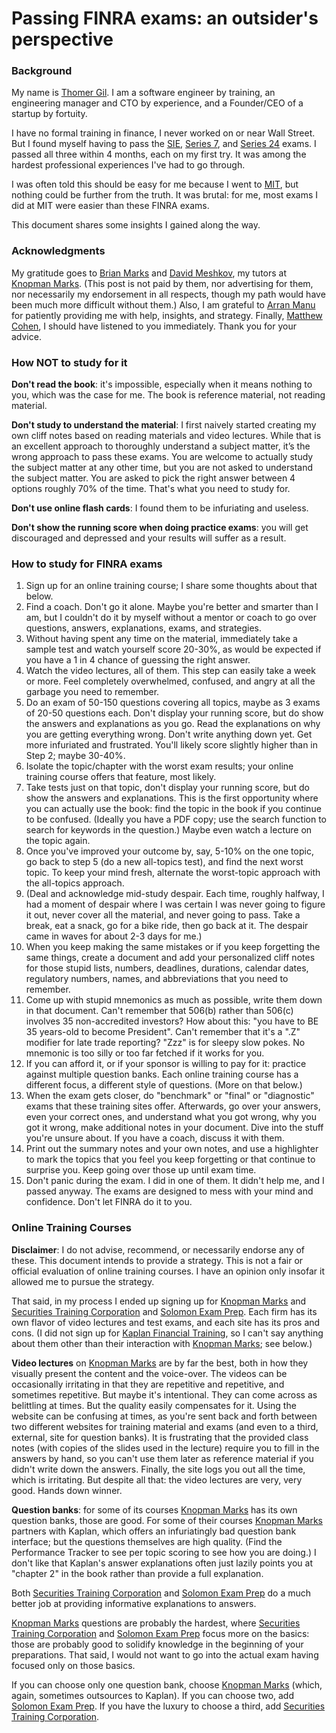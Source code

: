 # Passing FINRA exams: an outsider's perspective

### Background

My name is [Thomer Gil](https://www.linkedin.com/in/thomer-gil/). I am a software engineer by training, an engineering manager and CTO by experience, and a Founder/CEO of a startup by fortuity.

I have no formal training in finance, I never worked on or near Wall Street. But I found myself having to pass the [SIE](https://www.finra.org/registration-exams-ce/qualification-exams/securities-industry-essentials-exam), [Series 7](https://www.finra.org/registration-exams-ce/qualification-exams/series7), and [Series 24](https://www.finra.org/registration-exams-ce/qualification-exams/series24) exams. I passed all three within 4 months, each on my first try. It was among the hardest professional experiences I've had to go through.

I was often told this should be easy for me because I went to [MIT](https://www.mit.edu/), but nothing could be further from the truth. It was brutal: for me, most exams I did at MIT were easier than these FINRA exams.

This document shares some insights I gained along the way.

### Acknowledgments

My gratitude goes to [Brian Marks](https://www.linkedin.com/in/brian-marks-9764027/) and [David Meshkov](https://www.linkedin.com/in/dmesher/), my tutors at [Knopman Marks](https://www.knopman.com/). (This post is not paid by them, nor advertising for them, nor necessarily my endorsement in all respects, though my path would have been much more difficult without them.) Also, I am grateful to [Arran Manu](https://www.linkedin.com/in/arran-manu-b4671520/) for patiently providing me with help, insights, and strategy. Finally, [Matthew Cohen](https://www.linkedin.com/in/matthew-cohen-1722774b/), I should have listened to you immediately. Thank you for your advice.

### How NOT to study for it

**Don't read the book**: it's impossible, especially when it means nothing to you, which was the case for me. The book is reference material, not reading material.

**Don't study to understand the material**: I first naively started creating my own cliff notes based on reading materials and video lectures. While that is an excellent approach to thoroughly understand a subject matter, it’s the wrong approach to pass these exams. You are welcome to actually study the subject matter at any other time, but you are not asked to understand the subject matter. You are asked to pick the right answer between 4 options roughly 70% of the time. That's what you need to study for.

**Don't use online flash cards**: I found them to be infuriating and useless.

**Don't show the running score when doing practice exams**: you will get discouraged and depressed and your results will suffer as a result.

### How to study for FINRA exams

1. Sign up for an online training course; I share some thoughts about that below.
2. Find a coach. Don't go it alone. Maybe you're better and smarter than I am, but I couldn't do it by myself without a mentor or coach to go over questions, answers, explanations, exams, and strategies.
3. Without having spent any time on the material, immediately take a sample test and watch yourself score 20-30%, as would be expected if you have a 1 in 4 chance of guessing the right answer.
4. Watch the video lectures, all of them. This step can easily take a week or more. Feel completely overwhelmed, confused, and angry at all the garbage you need to remember.
5. Do an exam of 50-150 questions covering all topics, maybe as 3 exams of 20-50 questions each. Don't display your running score, but do show the answers and explanations as you go. Read the explanations on why you are getting everything wrong. Don't write anything down yet. Get more infuriated and frustrated. You'll likely score slightly higher than in Step 2; maybe 30-40%.
6. Isolate the topic/chapter with the worst exam results; your online training course offers that feature, most likely.
7. Take tests just on that topic, don't display your running score, but do show the answers and explanations. This is the first opportunity where you can actually use the book: find the topic in the book if you continue to be confused. (Ideally you have a PDF copy; use the search function to search for keywords in the question.) Maybe even watch a lecture on the topic again.
8. Once you've improved your outcome by, say, 5-10% on the one topic, go back to step 5 (do a new all-topics test), and find the next worst topic. To keep your mind fresh, alternate the worst-topic approach with the all-topics approach.
9. (Deal and acknowledge mid-study despair. Each time, roughly halfway, I had a moment of despair where I was certain I was never going to figure it out, never cover all the material, and never going to pass. Take a break, eat a snack, go for a bike ride, then go back at it. The despair came in waves for about 2-3 days for me.)
10. When you keep making the same mistakes or if you keep forgetting the same things, create a document and add your personalized cliff notes for those stupid lists, numbers, deadlines, durations, calendar dates, regulatory numbers, names, and abbreviations that you need to remember.
11. Come up with stupid mnemonics as much as possible, write them down in that document. Can't remember that 506(b) rather than 506(c) involves 35 non-accredited investors? How about this: "you have to BE 35 years-old to become President". Can't remember that it's a ".Z" modifier for late trade reporting? "Zzz" is for sleepy slow pokes. No mnemonic is too silly or too far fetched if it works for you.
12. If you can afford it, or if your sponsor is willing to pay for it: practice against multiple question banks. Each online training course has a different focus, a different style of questions. (More on that below.)
13. When the exam gets closer, do "benchmark" or "final" or "diagnostic" exams that these training sites offer. Afterwards, go over your answers, even your correct ones, and understand what you got wrong, why you got it wrong, make additional notes in your document. Dive into the stuff you're unsure about. If you have a coach, discuss it with them.
14. Print out the summary notes and your own notes, and use a highlighter to mark the topics that you feel you keep forgetting or that continue to surprise you. Keep going over those up until exam time.
15. Don't panic during the exam. I did in one of them. It didn't help me, and I passed anyway. The exams are designed to mess with your mind and confidence. Don't let FINRA do it to you.

### Online Training Courses

**Disclaimer**: I do not advise, recommend, or necessarily endorse any of these. This document intends to provide a strategy. This is not a fair or official evaluation of online training courses. I have an opinion only insofar it allowed me to pursue the strategy.

That said, in my process I ended up signing up for [Knopman Marks](https://www.knopman.com/) and [Securities Training Corporation](https://www.stcusa.com/) and [Solomon Exam Prep](https://solomonexamprep.com/). Each firm has its own flavor of video lectures and test exams, and each site has its pros and cons. (I did not sign up for [Kaplan Financial Training](https://www.kaplanfinancial.com/securities), so I can't say anything about them other than their interaction with [Knopman Marks](https://www.knopman.com/); see below.)

**Video lectures** on [Knopman Marks](https://www.knopman.com/) are by far the best, both in how they visually present the content and the voice-over. The videos can be occasionally irritating in that they are repetitive and repetitive, and sometimes repetitive. But maybe it's intentional. They can come across as belittling at times. But the quality easily compensates for it. Using the website can be confusing at times, as you're sent back and forth between two different websites for training material and exams (and even to a third, external, site for question banks). It is frustrating that the provided class notes (with copies of the slides used in the lecture) require you to fill in the answers by hand, so you can't use them later as reference material if you didn't write down the answers. Finally, the site logs you out all the time, which is irritating. But despite all that: the video lectures are very, very good. Hands down winner.

**Question banks**: for some of its courses [Knopman Marks](https://www.knopman.com/) has its own question banks, those are good. For some of their courses [Knopman Marks](https://www.knopman.com/) partners with Kaplan, which offers an infuriatingly bad question bank interface; but the questions themselves are high quality. (Find the Performance Tracker to see per topic scoring to see how you are doing.) I don't like that Kaplan's answer explanations often just lazily points you at "chapter 2" in the book rather than provide a full explanation.

Both [Securities Training Corporation](https://www.stcusa.com/) and [Solomon Exam Prep](https://solomonexamprep.com/) do a much better job at providing informative explanations to answers.

[Knopman Marks](https://www.knopman.com/) questions are probably the hardest, where [Securities Training Corporation](https://www.stcusa.com/) and [Solomon Exam Prep](https://solomonexamprep.com/) focus more on the basics: those are probably good to solidify knowledge in the beginning of your preparations. That said, I would not want to go into the actual exam having focused only on those basics. 

If you can choose only one question bank, choose [Knopman Marks](https://www.knopman.com/) (which, again, sometimes outsources to Kaplan). If you can choose two, add [Solomon Exam Prep](https://solomonexamprep.com/). If you have the luxury to choose a third, add [Securities Training Corporation](https://www.stcusa.com/).
